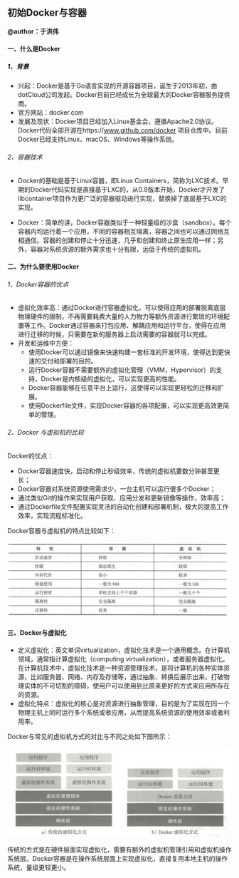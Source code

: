 ## 初始Docker与容器

**@author：于洪伟**



#### 一、什么是Docker

##### 1、背景

* 兴起：Docker是基于Go语言实现的开源容器项目，诞生于2013年初，由dotCloud公司发起。Docker目前已经成长为全球最大的Docker容器服务提供商。
* 官方网站：docker.com
* 发展及现状：Docker项目已经加入Linux基金会，遵循Apache2.0协议。Docker代码全部开源在https://www.github.com/docker 项目仓库中。目前Docker已经支持Linux、macOS、Windows等操作系统。

###### 2、容器技术

* Docker的基础是基于Linux容器，即Linux Containers，简称为LXC技术。早期的Docker代码实现是直接基于LXC的，从0.9版本开始，Docker才开发了libcontainer项目作为更广泛的容器驱动进行实现，替换掉了底层基于LXC的实现。

* Docker：简单的讲，Docker容器类似于一种轻量级的沙盒（sandbox）。每个容器内均运行着一个应用，不同的容器相互隔离，容器之间也可以通过网络互相通信。容器的创建和停止十分迅速，几乎和创建和终止原生应用一样；另外，容器对系统资源的额外需求也十分有限，远低于传统的虚拟机。

#### 二、为什么要使用Docker

###### 1、Docker容器的优点

* 虚拟化效率高：通过Docker进行容器虚拟化，可以使得应用的部署脱离底层物理硬件的限制，不再需要耗费大量的人力物力等额外资源进行繁琐的环境配置等工作。Docker通过容器来打包应用、解耦应用和运行平台，使得在应用进行迁移的时候，只需要在新的服务器上启动需要的容器就可以完成。
* 开发和运维中方便：
  * 使用Docker可以通过镜像来快速构建一套标准的开发环境，使得达到更快速的交付和部署的目的。
  * 运行Docker容器不需要额外的虚拟化管理（VMM，Hypervisor）的支持，Docker是内核级的虚拟化，可以实现更高的性能。
  * Docker容器能够在任意平台上运行，这使得可以实现更轻松的迁移和扩展。
  * 使用Dockerfile文件，实现Docker容器的各项配置，可以实现更高效更简单的管理。

###### 2、Docker 与虚拟机的比较

Docker的优点：

* Docker容器速度快，启动和停止秒级效率，传统的虚拟机要数分钟甚至更长；
* Docker容器对系统资源使用需求少，一台主机可以运行很多个Docker；
* 通过类似Git的操作来实现用户获取、应用分发和更新镜像等操作，效率高；
* 通过Dockerfile文件配置实现灵活的自动化创建和部署机制，极大的提高工作效率，实现流程标准化。

Docker容器与虚拟机的特点比较如下：

![Dokcer容器与虚拟机的特点比较](./img/WX20210311-091133@2x.png)

#### 三、Docker与虚拟化

* 定义虚拟化：英文单词virtualization，虚拟化技术是一个通用概念。在计算机领域，通常指计算虚拟化（computing virtualization），或者服务器虚拟化。在计算机技术中，虚拟化技术是一种资源管理技术，是将计算机的各种实体资源，比如服务器、网络、内存及存储等，通过抽象、转换后展示出来，打破物理实体的不可切割的障碍，使用户可以使用到比原来更好的方式来应用所存在的资源。
* 虚拟化特点：虚拟化的核心是对资源进行抽象管理，目的是为了实现在同一个物理主机上同时运行多个系统或者应用，从而提高系统资源的使用效率或者利用率。

Docker与常见的虚拟机方式的对比与不同之处如下图所示：

![Docker与常见的虚拟机的对比](./img/WX20210314-191846@2x.png)

传统的方式是在硬件层面实现虚拟化，需要有额外的虚拟机管理引用和虚拟机操作系统层。Docker容器是在操作系统层面上实现虚拟化，直接复用本地主机的操作系统，量级更轻更小。

​	